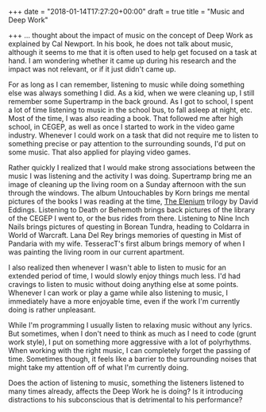 +++
date = "2018-01-14T17:27:20+00:00"
draft = true
title = "Music and Deep Work"

+++
... thought about the impact of music on the concept of Deep Work as explained by Cal Newport. In his book, he does not talk about music, although it seems to me that it is often used to help get focused on a task at hand. I am wondering whether it came up during his research and the impact was not relevant, or if it just didn't came up.

For as long as I can remember, listening to music while doing something else was always something I did. As a kid, when we were cleaning up, I still remember some Supertramp in the back ground. As I got to school, I spent a lot of time listening to music in the school bus, to fall asleep at night, etc. Most of the time, I was also reading a book. That followed me after high school, in CEGEP, as well as once I started to work in the video game industry. Whenever I could work on a task that did not require me to listen to something precise or pay attention to the surrounding sounds, I'd put on some music. That also applied for playing video games.

Rather quickly I realized that I would make strong associations between the music I was listening and the activity I was doing. Supertramp bring me an image of cleaning up the living room on a Sunday afternoon with the sun through the windows. The album Untouchables by Korn brings me mental pictures of the books I was reading at the time, [The Elenium](https://en.wikipedia.org/wiki/The_Elenium) trilogy by David Eddings. Listening to Death or Behemoth brings back pictures of the library of the CEGEP I went to, or the bus rides from there. Listening to Nine Inch Nails brings pictures of questing in Borean Tundra, heading to Coldarra in World of Warcraft. Lana Del Rey brings memories of questing in Mist of Pandaria with my wife. TesseracT's first album brings memory of when I was painting the living room in our current apartment.

I also realized then whenever I wasn't able to listen to music for an extended period of time, I would slowly enjoy things much less. I'd had cravings to listen to music without doing anything else at some points. Whenever I can work or play a game while also listening to music, I immediately have a more enjoyable time, even if the work I'm currently doing is rather unpleasant.

While I'm programming I usually listen to relaxing music without any lyrics. But sometimes, when I don't need to think as much as I need to code (grunt work style), I put on something more aggressive with a lot of polyrhythms. When working with the right music, I can completely forget the passing of time. Sometimes though, it feels like a barrier to the surrounding noises that might take my attention off of what I'm currently doing.

Does the action of listening to music, something the listeners listened to many times already, affects the Deep Work he is doing? Is it introducing distractions to his subconscious that is detrimental to his performance?